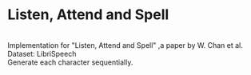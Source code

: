 # Listen, Attend and Spell

<br>Implementation for "Listen, Attend and Spell" ,a paper by W. Chan et al.
<br>Dataset: LibriSpeech
<br>Generate each character sequentially.